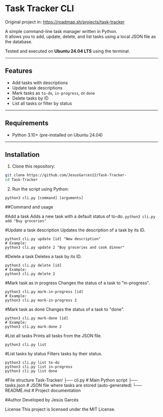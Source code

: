 # Task Tracker CLI

Original project in: https://roadmap.sh/projects/task-tracker

A simple command-line task manager written in Python.  
It allows you to add, update, delete, and list tasks using a local JSON file as the database.

Tested and executed on **Ubuntu 24.04 LTS** using the terminal.

---

## Features

- Add tasks with descriptions
- Update task descriptions
- Mark tasks as `to-do`, `in-progress`, or `done`
- Delete tasks by ID
- List all tasks or filter by status

---

## Requirements

- Python 3.10+ (pre-installed on Ubuntu 24.04)

---

## Installation

1. Clone this repository:

```bash
git clone https://github.com/JesusGarces12/Task-Tracker-
cd Task-Tracker
```

2. Run the script using Python:
```
python3 cli.py [command] [arguments]
```

##Command and usage

#Add a task 
Adds a new task with a default status of to-do.
``` python3 cli.py add "Buy groceries" ```

#Update a task description
Updates the description of a task by its ID.
 ```
python3 cli.py update [id] "New description"
# Example:
python3 cli.py update 2 "Buy groceries and cook dinner"
```

#Delete a task
Deletes a task by its ID.
 ```
python3 cli.py delete [id]
# Example:
python3 cli.py delete 2
 ```

#Mark task as in progress
Changes the status of a task to "in-progress".
 ```
python3 cli.py mark-in-progress [id]
# Example:
python3 cli.py mark-in-progress 2
 ```

#Mark task as done
Changes the status of a task to "done".
 ```
python3 cli.py mark-done [id]
# Example:
python3 cli.py mark-done 2
 ```

#List all tasks
Prints all tasks from the JSON file.
 ```
python3 cli.py list
 ```

#List tasks by status
Filters tasks by their status.
 ```
python3 cli.py list to-do
python3 cli.py list in-progress
python3 cli.py list done
 ```

#File structure
Task-Tracker/
├── cli.py          # Main Python script
├── tasks.json      # JSON file where tasks are stored (auto-generated)
└── README.md       # Project documentation

#Author
Developed by Jesús Garcés

License
This project is licensed under the MIT License.
